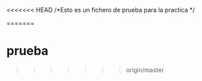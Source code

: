 <<<<<<< HEAD
/*Esto es un fichero de prueba para la practica */


=======
# prueba
>>>>>>> origin/master
